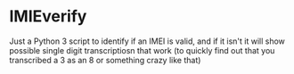# IMIEverify
Just a Python 3 script to identify if an IMEI is valid, and if it isn't it will show possible single digit transcriptiosn that work (to quickly find out that you transcribed a 3 as an 8 or something crazy like that)

